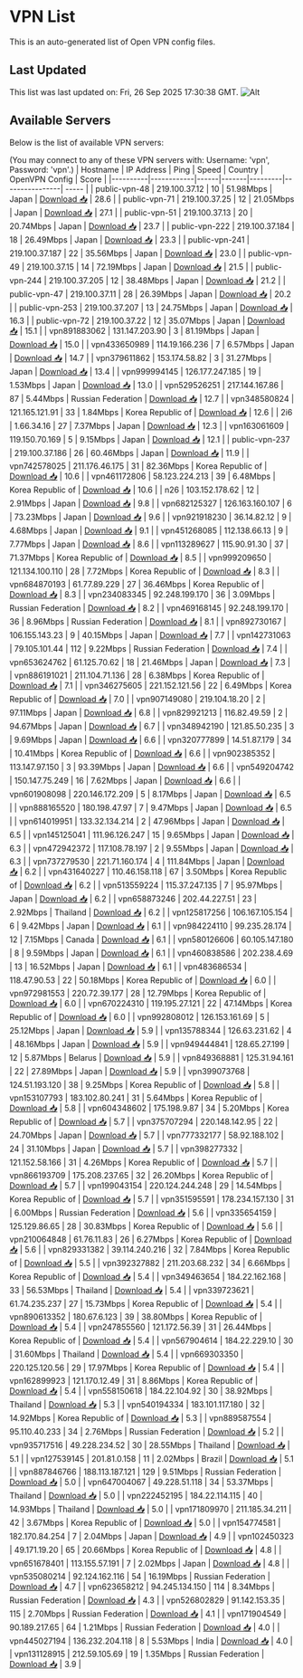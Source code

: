 # VPN List

This is an auto-generated list of Open VPN config files.

## Last Updated

This list was last updated on: Fri, 26 Sep 2025 17:30:38 GMT.
![Alt](https://repobeats.axiom.co/api/embed/186b98318ef1479477931607c1ad7d823f12451f.svg "Repobeats analytics image")

## Available Servers

Below is the list of available VPN servers:

(You may connect to any of these VPN servers with: Username: 'vpn', Password: 'vpn'.)
| Hostname | IP Address | Ping | Speed | Country | OpenVPN Config | Score |
|----------|------------|------|-------|---------|----------------| ----- |
| public-vpn-48 | 219.100.37.12 | 10 | 51.98Mbps | Japan | [Download 📥](./configs/server_0_JP.ovpn) | 28.6 |
| public-vpn-71 | 219.100.37.25 | 12 | 21.05Mbps | Japan | [Download 📥](./configs/server_1_JP.ovpn) | 27.1 |
| public-vpn-51 | 219.100.37.13 | 20 | 20.74Mbps | Japan | [Download 📥](./configs/server_2_JP.ovpn) | 23.7 |
| public-vpn-222 | 219.100.37.184 | 18 | 26.49Mbps | Japan | [Download 📥](./configs/server_3_JP.ovpn) | 23.3 |
| public-vpn-241 | 219.100.37.187 | 22 | 35.56Mbps | Japan | [Download 📥](./configs/server_4_JP.ovpn) | 23.0 |
| public-vpn-49 | 219.100.37.15 | 14 | 72.19Mbps | Japan | [Download 📥](./configs/server_5_JP.ovpn) | 21.5 |
| public-vpn-244 | 219.100.37.205 | 12 | 38.48Mbps | Japan | [Download 📥](./configs/server_6_JP.ovpn) | 21.2 |
| public-vpn-47 | 219.100.37.11 | 28 | 26.39Mbps | Japan | [Download 📥](./configs/server_7_JP.ovpn) | 20.2 |
| public-vpn-253 | 219.100.37.207 | 13 | 24.75Mbps | Japan | [Download 📥](./configs/server_8_JP.ovpn) | 16.3 |
| public-vpn-72 | 219.100.37.22 | 12 | 35.07Mbps | Japan | [Download 📥](./configs/server_9_JP.ovpn) | 15.1 |
| vpn891883062 | 131.147.203.90 | 3 | 81.19Mbps | Japan | [Download 📥](./configs/server_10_JP.ovpn) | 15.0 |
| vpn433650989 | 114.19.166.236 | 7 | 6.57Mbps | Japan | [Download 📥](./configs/server_11_JP.ovpn) | 14.7 |
| vpn379611862 | 153.174.58.82 | 3 | 31.27Mbps | Japan | [Download 📥](./configs/server_12_JP.ovpn) | 13.4 |
| vpn999994145 | 126.177.247.185 | 19 | 1.53Mbps | Japan | [Download 📥](./configs/server_13_JP.ovpn) | 13.0 |
| vpn529526251 | 217.144.167.86 | 87 | 5.44Mbps | Russian Federation | [Download 📥](./configs/server_14_RU.ovpn) | 12.7 |
| vpn348580824 | 121.165.121.91 | 33 | 1.84Mbps | Korea Republic of | [Download 📥](./configs/server_15_KR.ovpn) | 12.6 |
| 2i6 | 1.66.34.16 | 27 | 7.37Mbps | Japan | [Download 📥](./configs/server_16_JP.ovpn) | 12.3 |
| vpn163061609 | 119.150.70.169 | 5 | 9.15Mbps | Japan | [Download 📥](./configs/server_17_JP.ovpn) | 12.1 |
| public-vpn-237 | 219.100.37.186 | 26 | 60.46Mbps | Japan | [Download 📥](./configs/server_18_JP.ovpn) | 11.9 |
| vpn742578025 | 211.176.46.175 | 31 | 82.36Mbps | Korea Republic of | [Download 📥](./configs/server_19_KR.ovpn) | 10.6 |
| vpn461172806 | 58.123.224.213 | 39 | 6.48Mbps | Korea Republic of | [Download 📥](./configs/server_20_KR.ovpn) | 10.6 |
| n26 | 103.152.178.62 | 12 | 2.91Mbps | Japan | [Download 📥](./configs/server_21_JP.ovpn) | 9.8 |
| vpn682125327 | 126.163.160.107 | 6 | 73.23Mbps | Japan | [Download 📥](./configs/server_22_JP.ovpn) | 9.6 |
| vpn921918230 | 36.14.82.12 | 9 | 4.68Mbps | Japan | [Download 📥](./configs/server_23_JP.ovpn) | 9.1 |
| vpn451268085 | 112.138.66.13 | 9 | 7.77Mbps | Japan | [Download 📥](./configs/server_24_JP.ovpn) | 8.6 |
| vpn113289627 | 115.90.91.30 | 37 | 71.37Mbps | Korea Republic of | [Download 📥](./configs/server_25_KR.ovpn) | 8.5 |
| vpn999209650 | 121.134.100.110 | 28 | 7.72Mbps | Korea Republic of | [Download 📥](./configs/server_26_KR.ovpn) | 8.3 |
| vpn684870193 | 61.77.89.229 | 27 | 36.46Mbps | Korea Republic of | [Download 📥](./configs/server_27_KR.ovpn) | 8.3 |
| vpn234083345 | 92.248.199.170 | 36 | 3.09Mbps | Russian Federation | [Download 📥](./configs/server_28_RU.ovpn) | 8.2 |
| vpn469168145 | 92.248.199.170 | 36 | 8.96Mbps | Russian Federation | [Download 📥](./configs/server_29_RU.ovpn) | 8.1 |
| vpn892730167 | 106.155.143.23 | 9 | 40.15Mbps | Japan | [Download 📥](./configs/server_30_JP.ovpn) | 7.7 |
| vpn142731063 | 79.105.101.44 | 112 | 9.22Mbps | Russian Federation | [Download 📥](./configs/server_31_RU.ovpn) | 7.4 |
| vpn653624762 | 61.125.70.62 | 18 | 21.46Mbps | Japan | [Download 📥](./configs/server_32_JP.ovpn) | 7.3 |
| vpn886191021 | 211.104.71.136 | 28 | 6.38Mbps | Korea Republic of | [Download 📥](./configs/server_33_KR.ovpn) | 7.1 |
| vpn346275605 | 221.152.121.56 | 22 | 6.49Mbps | Korea Republic of | [Download 📥](./configs/server_34_KR.ovpn) | 7.0 |
| vpn907149080 | 219.104.18.20 | 2 | 97.11Mbps | Japan | [Download 📥](./configs/server_35_JP.ovpn) | 6.8 |
| vpn829921213 | 116.82.49.59 | 2 | 94.67Mbps | Japan | [Download 📥](./configs/server_36_JP.ovpn) | 6.7 |
| vpn348942190 | 121.85.50.235 | 3 | 9.69Mbps | Japan | [Download 📥](./configs/server_37_JP.ovpn) | 6.6 |
| vpn320777899 | 14.51.87.179 | 34 | 10.41Mbps | Korea Republic of | [Download 📥](./configs/server_38_KR.ovpn) | 6.6 |
| vpn902385352 | 113.147.97.150 | 3 | 93.39Mbps | Japan | [Download 📥](./configs/server_39_JP.ovpn) | 6.6 |
| vpn549204742 | 150.147.75.249 | 16 | 7.62Mbps | Japan | [Download 📥](./configs/server_40_JP.ovpn) | 6.6 |
| vpn601908098 | 220.146.172.209 | 5 | 8.17Mbps | Japan | [Download 📥](./configs/server_41_JP.ovpn) | 6.5 |
| vpn888165520 | 180.198.47.97 | 7 | 9.47Mbps | Japan | [Download 📥](./configs/server_42_JP.ovpn) | 6.5 |
| vpn614019951 | 133.32.134.214 | 2 | 47.96Mbps | Japan | [Download 📥](./configs/server_43_JP.ovpn) | 6.5 |
| vpn145125041 | 111.96.126.247 | 15 | 9.65Mbps | Japan | [Download 📥](./configs/server_44_JP.ovpn) | 6.3 |
| vpn472942372 | 117.108.78.197 | 2 | 9.55Mbps | Japan | [Download 📥](./configs/server_45_JP.ovpn) | 6.3 |
| vpn737279530 | 221.71.160.174 | 4 | 111.84Mbps | Japan | [Download 📥](./configs/server_46_JP.ovpn) | 6.2 |
| vpn431640227 | 110.46.158.118 | 67 | 3.50Mbps | Korea Republic of | [Download 📥](./configs/server_47_KR.ovpn) | 6.2 |
| vpn513559224 | 115.37.247.135 | 7 | 95.97Mbps | Japan | [Download 📥](./configs/server_48_JP.ovpn) | 6.2 |
| vpn658873246 | 202.44.227.51 | 23 | 2.92Mbps | Thailand | [Download 📥](./configs/server_49_TH.ovpn) | 6.2 |
| vpn125817256 | 106.167.105.154 | 6 | 9.42Mbps | Japan | [Download 📥](./configs/server_50_JP.ovpn) | 6.1 |
| vpn984224110 | 99.235.28.174 | 12 | 7.15Mbps | Canada | [Download 📥](./configs/server_51_CA.ovpn) | 6.1 |
| vpn580126606 | 60.105.147.180 | 8 | 9.59Mbps | Japan | [Download 📥](./configs/server_52_JP.ovpn) | 6.1 |
| vpn460838586 | 202.238.4.69 | 13 | 16.52Mbps | Japan | [Download 📥](./configs/server_53_JP.ovpn) | 6.1 |
| vpn483686534 | 118.47.90.53 | 22 | 50.18Mbps | Korea Republic of | [Download 📥](./configs/server_54_KR.ovpn) | 6.0 |
| vpn972981553 | 220.72.39.177 | 28 | 12.79Mbps | Korea Republic of | [Download 📥](./configs/server_55_KR.ovpn) | 6.0 |
| vpn670224310 | 119.195.27.121 | 22 | 47.14Mbps | Korea Republic of | [Download 📥](./configs/server_56_KR.ovpn) | 6.0 |
| vpn992808012 | 126.153.161.69 | 5 | 25.12Mbps | Japan | [Download 📥](./configs/server_57_JP.ovpn) | 5.9 |
| vpn135788344 | 126.63.231.62 | 4 | 48.16Mbps | Japan | [Download 📥](./configs/server_58_JP.ovpn) | 5.9 |
| vpn949444841 | 128.65.27.199 | 12 | 5.87Mbps | Belarus | [Download 📥](./configs/server_59_BY.ovpn) | 5.9 |
| vpn849368881 | 125.31.94.161 | 22 | 27.89Mbps | Japan | [Download 📥](./configs/server_60_JP.ovpn) | 5.9 |
| vpn399073768 | 124.51.193.120 | 38 | 9.25Mbps | Korea Republic of | [Download 📥](./configs/server_61_KR.ovpn) | 5.8 |
| vpn153107793 | 183.102.80.241 | 31 | 5.64Mbps | Korea Republic of | [Download 📥](./configs/server_62_KR.ovpn) | 5.8 |
| vpn604348602 | 175.198.9.87 | 34 | 5.20Mbps | Korea Republic of | [Download 📥](./configs/server_63_KR.ovpn) | 5.7 |
| vpn375707294 | 220.148.142.95 | 22 | 24.70Mbps | Japan | [Download 📥](./configs/server_64_JP.ovpn) | 5.7 |
| vpn777332177 | 58.92.188.102 | 24 | 31.10Mbps | Japan | [Download 📥](./configs/server_65_JP.ovpn) | 5.7 |
| vpn398277332 | 121.152.58.166 | 31 | 4.26Mbps | Korea Republic of | [Download 📥](./configs/server_66_KR.ovpn) | 5.7 |
| vpn866193709 | 175.208.237.65 | 32 | 26.20Mbps | Korea Republic of | [Download 📥](./configs/server_67_KR.ovpn) | 5.7 |
| vpn199043154 | 220.124.244.248 | 29 | 14.54Mbps | Korea Republic of | [Download 📥](./configs/server_68_KR.ovpn) | 5.7 |
| vpn351595591 | 178.234.157.130 | 31 | 6.00Mbps | Russian Federation | [Download 📥](./configs/server_69_RU.ovpn) | 5.6 |
| vpn335654159 | 125.129.86.65 | 28 | 30.83Mbps | Korea Republic of | [Download 📥](./configs/server_70_KR.ovpn) | 5.6 |
| vpn210064848 | 61.76.11.83 | 26 | 6.27Mbps | Korea Republic of | [Download 📥](./configs/server_71_KR.ovpn) | 5.6 |
| vpn829331382 | 39.114.240.216 | 32 | 7.84Mbps | Korea Republic of | [Download 📥](./configs/server_72_KR.ovpn) | 5.5 |
| vpn392327882 | 211.203.68.232 | 34 | 6.66Mbps | Korea Republic of | [Download 📥](./configs/server_73_KR.ovpn) | 5.4 |
| vpn349463654 | 184.22.162.168 | 33 | 56.53Mbps | Thailand | [Download 📥](./configs/server_74_TH.ovpn) | 5.4 |
| vpn339723621 | 61.74.235.237 | 27 | 15.73Mbps | Korea Republic of | [Download 📥](./configs/server_75_KR.ovpn) | 5.4 |
| vpn890613352 | 180.67.6.123 | 39 | 38.80Mbps | Korea Republic of | [Download 📥](./configs/server_76_KR.ovpn) | 5.4 |
| vpn247855560 | 121.172.56.39 | 31 | 26.44Mbps | Korea Republic of | [Download 📥](./configs/server_77_KR.ovpn) | 5.4 |
| vpn567904614 | 184.22.229.10 | 30 | 31.60Mbps | Thailand | [Download 📥](./configs/server_78_TH.ovpn) | 5.4 |
| vpn669303350 | 220.125.120.56 | 29 | 17.97Mbps | Korea Republic of | [Download 📥](./configs/server_79_KR.ovpn) | 5.4 |
| vpn162899923 | 121.170.12.49 | 31 | 8.86Mbps | Korea Republic of | [Download 📥](./configs/server_80_KR.ovpn) | 5.4 |
| vpn558150618 | 184.22.104.92 | 30 | 38.92Mbps | Thailand | [Download 📥](./configs/server_81_TH.ovpn) | 5.3 |
| vpn540194334 | 183.101.117.180 | 32 | 14.92Mbps | Korea Republic of | [Download 📥](./configs/server_82_KR.ovpn) | 5.3 |
| vpn889587554 | 95.110.40.233 | 34 | 2.76Mbps | Russian Federation | [Download 📥](./configs/server_83_RU.ovpn) | 5.2 |
| vpn935717516 | 49.228.234.52 | 30 | 28.55Mbps | Thailand | [Download 📥](./configs/server_84_TH.ovpn) | 5.1 |
| vpn127539145 | 201.81.0.158 | 11 | 2.02Mbps | Brazil | [Download 📥](./configs/server_85_BR.ovpn) | 5.1 |
| vpn887846766 | 188.113.187.121 | 129 | 9.51Mbps | Russian Federation | [Download 📥](./configs/server_86_RU.ovpn) | 5.0 |
| vpn647004067 | 49.228.51.118 | 34 | 53.37Mbps | Thailand | [Download 📥](./configs/server_87_TH.ovpn) | 5.0 |
| vpn222452195 | 184.22.114.115 | 40 | 14.93Mbps | Thailand | [Download 📥](./configs/server_88_TH.ovpn) | 5.0 |
| vpn171809970 | 211.185.34.211 | 42 | 3.67Mbps | Korea Republic of | [Download 📥](./configs/server_89_KR.ovpn) | 5.0 |
| vpn154774581 | 182.170.84.254 | 7 | 2.04Mbps | Japan | [Download 📥](./configs/server_90_JP.ovpn) | 4.9 |
| vpn102450323 | 49.171.19.20 | 65 | 20.66Mbps | Korea Republic of | [Download 📥](./configs/server_91_KR.ovpn) | 4.8 |
| vpn651678401 | 113.155.57.191 | 7 | 2.02Mbps | Japan | [Download 📥](./configs/server_92_JP.ovpn) | 4.8 |
| vpn535080214 | 92.124.162.116 | 54 | 16.19Mbps | Russian Federation | [Download 📥](./configs/server_93_RU.ovpn) | 4.7 |
| vpn623658212 | 94.245.134.150 | 114 | 8.34Mbps | Russian Federation | [Download 📥](./configs/server_94_RU.ovpn) | 4.3 |
| vpn526802829 | 91.142.153.35 | 115 | 2.70Mbps | Russian Federation | [Download 📥](./configs/server_95_RU.ovpn) | 4.1 |
| vpn171904549 | 90.189.217.65 | 64 | 1.21Mbps | Russian Federation | [Download 📥](./configs/server_96_RU.ovpn) | 4.0 |
| vpn445027194 | 136.232.204.118 | 8 | 5.53Mbps | India | [Download 📥](./configs/server_97_IN.ovpn) | 4.0 |
| vpn131128915 | 212.59.105.69 | 19 | 1.35Mbps | Russian Federation | [Download 📥](./configs/server_98_RU.ovpn) | 3.9 |
